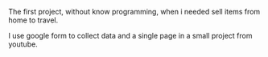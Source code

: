 The first project, without know programming, when i needed sell items from home to travel.

I use google form to collect data and a single page in a small project from youtube.
